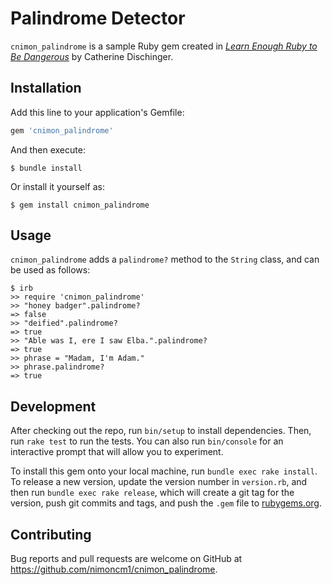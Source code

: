 # Palindrome Detector

`cnimon_palindrome` is a sample Ruby gem created in [*Learn Enough Ruby to Be Dangerous*](https://www.learnenough.com/ruby-tutorial) by Catherine Dischinger.

## Installation

Add this line to your application's Gemfile:

```ruby
gem 'cnimon_palindrome'
```

And then execute:

    $ bundle install

Or install it yourself as:

    $ gem install cnimon_palindrome

## Usage

`cnimon_palindrome` adds a `palindrome?` method to the `String` class, and can be used as follows:

```
$ irb
>> require 'cnimon_palindrome'
>> "honey badger".palindrome?
=> false
>> "deified".palindrome?
=> true
>> "Able was I, ere I saw Elba.".palindrome?
=> true
>> phrase = "Madam, I'm Adam."
>> phrase.palindrome?
=> true
```

## Development

After checking out the repo, run `bin/setup` to install dependencies. Then, run `rake test` to run the tests. You can also run `bin/console` for an interactive prompt that will allow you to experiment.

To install this gem onto your local machine, run `bundle exec rake install`. To release a new version, update the version number in `version.rb`, and then run `bundle exec rake release`, which will create a git tag for the version, push git commits and tags, and push the `.gem` file to [rubygems.org](https://rubygems.org).

## Contributing

Bug reports and pull requests are welcome on GitHub at https://github.com/nimoncm1/cnimon_palindrome.


